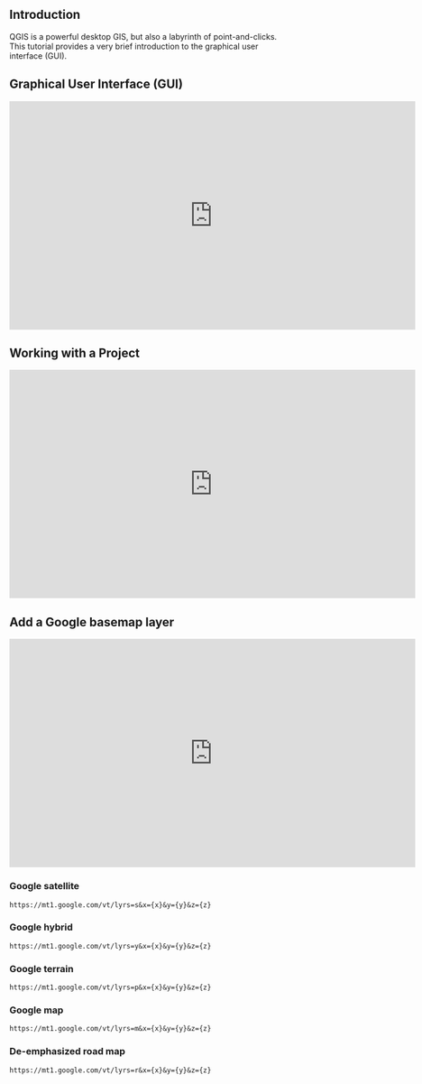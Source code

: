 ## Introduction 

QGIS is a powerful desktop GIS, but also a labyrinth of point-and-clicks. This tutorial provides a very brief introduction to the graphical user interface (GUI).  

## Graphical User Interface (GUI)

<iframe width="720" height="405" src="https://www.youtube.com/embed/KZ71EC48DGM?si=4LRWOO2aWhnp-lLw" title="YouTube video player" frameborder="0" allow="accelerometer; autoplay; clipboard-write; encrypted-media; gyroscope; picture-in-picture; web-share" allowfullscreen></iframe>

## Working with a Project

<iframe width="720" height="405" src="https://www.youtube.com/embed/E7KVan6euPo?si=9wOmqZotY7NUKK0x" title="YouTube video player" frameborder="0" allow="accelerometer; autoplay; clipboard-write; encrypted-media; gyroscope; picture-in-picture; web-share" allowfullscreen></iframe>

## Add a Google basemap layer

<iframe width="720" height="405" src="https://www.youtube.com/embed/iG4tTfd8yU0?si=WRWT7SAos5-WfgzV" title="YouTube video player" frameborder="0" allow="accelerometer; autoplay; clipboard-write; encrypted-media; gyroscope; picture-in-picture; web-share" allowfullscreen></iframe>

### Google satellite  

```
https://mt1.google.com/vt/lyrs=s&x={x}&y={y}&z={z}
```

### Google hybrid  

```
https://mt1.google.com/vt/lyrs=y&x={x}&y={y}&z={z}
```

### Google terrain  

```
https://mt1.google.com/vt/lyrs=p&x={x}&y={y}&z={z}
```

### Google map  

```
https://mt1.google.com/vt/lyrs=m&x={x}&y={y}&z={z}
```

### De-emphasized road map  

```
https://mt1.google.com/vt/lyrs=r&x={x}&y={y}&z={z}
```

